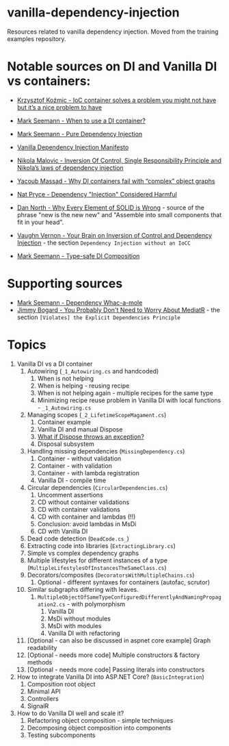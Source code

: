 # vanilla-dependency-injection
Resources related to vanilla dependency injection. Moved from the training examples repository.

# Notable sources on DI and Vanilla DI vs containers:

* [Krzysztof Koźmic - IoC container solves a problem you might not have but it’s a nice problem to have](https://kozmic.net/2012/10/23/ioc-container-solves-a-problem-you-might-not-have-but-its-a-nice-problem-to-have/)

* [Mark Seemann - When to use a DI container?](https://blog.ploeh.dk/2012/11/06/WhentouseaDIContainer/)
* [Mark Seemann - Pure Dependency Injection](https://blog.ploeh.dk/2014/06/10/pure-di/)
* [Vanilla Dependency Injection Manifesto](https://github.com/vanilla-manifesto/vanilla-di-manifesto)
* [Nikola Malovic - Inversion Of Control, Single Responsibility Principle and Nikola’s laws of dependency injection](https://vuscode.wordpress.com/2009/10/16/inversion-of-control-single-responsibility-principle-and-nikola-s-laws-of-dependency-injection/)
* [Yacoub Massad - Why DI containers fail with “complex” object graphs]( https://criticalsoftwareblog.com/2015/08/23/why-di-containers-fail-with-complex-object-graphs/)
* [Nat Pryce - Dependency "Injection" Considered Harmful](http://www.natpryce.com/articles/000783.html)
* [Dan North - Why Every Element of SOLID is Wrong](https://speakerdeck.com/tastapod/why-every-element-of-solid-is-wrong) - source of the phrase "new is the new new" and "Assemble into small components that fit in your head".
* [Vaughn Vernon - 
Your Brain on Inversion of Control and Dependency Injection](https://kalele.io/your-brain-on-inversion-of-control-and-dependency-injection/) - the section `Dependency Injection without an IoCC`

* [Mark Seemann - Type-safe DI Composition](https://blog.ploeh.dk/2022/01/10/type-safe-di-composition/)

# Supporting sources

* [Mark Seemann - Dependency Whac-a-mole](https://blog.ploeh.dk/2023/10/02/dependency-whac-a-mole/)
* [Jimmy Bogard - You Probably Don't Need to Worry About MediatR](https://www.jimmybogard.com/you-probably-dont-need-to-worry-about-mediatr/) - the section `[Violates] the Explicit Dependencies Principle`


# Topics

1. Vanilla DI vs a DI container
    1. Autowiring (`_1_Autowiring.cs` and handcoded)
        1. When is not helping
        1. When is helping - reusing recipe
        1. When is not helping again - multiple recipes for the same type
        1. Minimizing recipe reuse problem in Vanilla DI with local functions - `_1_Autowiring.cs`
    1. Managing scopes (`_2_LifetimeScopeMagament.cs`)
        1. Container example
        1. Vanilla DI and manual Dispose
        1. [What if Dispose throws an exception?](https://learn.microsoft.com/en-us/dotnet/fundamentals/code-analysis/quality-rules/ca1065#dispose-methods)
        1. Disposal subsystem
    1. Handling missing dependencies (`MissingDependency.cs`)
        1. Container - without validation
        1. Container - with validation
        1. Container - with lambda registration
        1. Vanilla DI - compile time
    1. Circular dependencies (`CircularDependencies.cs`)
        1. Uncomment assertions
        1. CD without container validations
        1. CD with container validations
        1. CD with container and lambdas (!!)
        1. Conclusion: avoid lambdas in MsDi
        1. CD with Vanilla DI
    1. Dead code detection (`DeadCode.cs_`)
    1. Extracting code into libraries (`ExtractingLibrary.cs`)
    1. Simple vs complex dependency graphs
    1. Multiple lifestyles for different instances of a type (`MultipleLifestylesOfInstancesTheSameClass.cs`)
    1. Decorators/composites (`DecoratorsWithMultipleChains.cs`)
        1. Optional - different syntaxes for containers (autofac, scrutor)
    1. Similar subgraphs differing with leaves.
        1. `MultipleObjectOfSameTypeConfiguredDifferentlyAndNamingPropagation2.cs` - with polymorphism
            1. Vanilla DI
            1. MsDi without modules
            1. MsDi with modules
            1. Vanilla DI with refactoring
    1. [Optional - can also be discussed in aspnet core example] Graph readability
    1. [Optional - needs more code] Multiple constructors & factory methods
    1. [Optional - needs more code] Passing literals into constructors
1. How to integrate Vanilla DI into ASP.NET Core? (`BasicIntegration`)
    1. Composition root object
    1. Minimal API
    1. Controllers
    1. SignalR
1. How to do Vanilla DI well and scale it?
    1. Refactoring object composition - simple techniques
    1. Decomposing object composition into components
    1. Testing subcomponents
